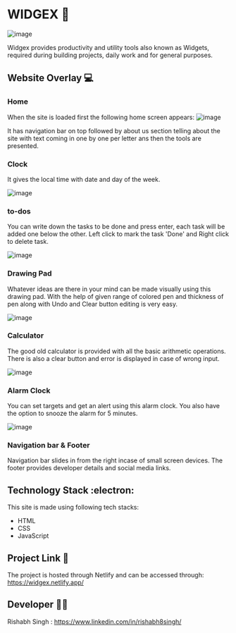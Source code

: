 # WIDGEX 	:toolbox:
![image](https://user-images.githubusercontent.com/86565216/133892819-8eb7778e-c633-4357-bfc2-21eb9a04e2a1.png)


Widgex provides productivity and utility tools also known as Widgets, required during building projects, daily work and for general purposes.

## Website Overlay :computer:
### Home
When the site is loaded first the following home screen appears:
![image](https://user-images.githubusercontent.com/86565216/133892840-a3712d24-4128-4517-9946-31d7265ef54a.png)

It has navigation bar on top followed by about us section telling about the site with text coming in one by one per letter ans then the tools are presented.

### Clock

It gives the local time with date and day of the week.

![image](https://user-images.githubusercontent.com/86565216/133892917-1c1f3b40-bb50-4ce5-a7a8-4ed8806886a9.png)


### to-dos

You can write down the tasks to be done and press enter, each task will be added one below the other. Left click to mark the task 'Done' and Right click to delete task. 

![image](https://user-images.githubusercontent.com/86565216/133893015-69ed0b7e-c1de-443f-963e-372e4d051e03.png)


### Drawing Pad

Whatever ideas are there in your mind can be made visually using this drawing pad. With the help of given range of colored pen and thickness of pen along with Undo and Clear button editing is very easy.

![image](https://user-images.githubusercontent.com/86565216/133893122-ed179afb-bfdf-403d-9b5c-ea43ab458f99.png)


### Calculator

The good old calculator is provided with all the basic arithmetic operations. There is also a clear button and error is displayed in case of wrong input.

![image](https://user-images.githubusercontent.com/86565216/133893202-1446311c-e0aa-406b-b519-16e48d254b34.png)


### Alarm Clock

You can set targets and get an alert using this alarm clock. You also have the option to snooze the alarm for 5 minutes.

![image](https://user-images.githubusercontent.com/86565216/133893290-8bd54e1f-a8d3-42f3-accd-37d82624a8af.png)


### Navigation bar & Footer
Navigation bar slides in from the right incase of small screen devices. The footer provides developer details and social media links.


## Technology Stack :electron:
This site is made using following tech stacks:
* HTML
* CSS
* JavaScript

## Project Link :link:
The project is hosted through Netlify and can be accessed through:
https://widgex.netlify.app/

## Developer 	:man_technologist:
Rishabh Singh : 
https://www.linkedin.com/in/rishabh8singh/

